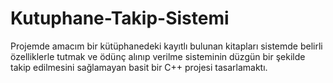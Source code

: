 # Kutuphane-Takip-Sistemi
Projemde amacım bir kütüphanedeki kayıtlı bulunan kitapları sistemde belirli özelliklerle tutmak ve ödünç alınıp verilme sisteminin düzgün bir şekilde takip edilmesini sağlamayan basit bir C++ projesi tasarlamaktı.
